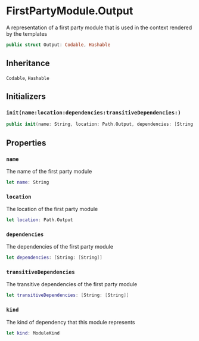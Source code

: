 # FirstPartyModule.Output

A representation of a first party module that is used in the context
rendered by the templates

``` swift
public struct Output: Codable, Hashable
```

## Inheritance

`Codable`, `Hashable`

## Initializers

### `init(name:location:dependencies:transitiveDependencies:)`

``` swift
public init(name: String, location: Path.Output, dependencies: [String: [String]], transitiveDependencies: [String: [String]])
```

## Properties

### `name`

The name of the first party module

``` swift
let name: String
```

### `location`

The location of the first party module

``` swift
let location: Path.Output
```

### `dependencies`

The dependencies of the first party module

``` swift
let dependencies: [String: [String]]
```

### `transitiveDependencies`

The transitive dependencies of the first party module

``` swift
let transitiveDependencies: [String: [String]]
```

### `kind`

The kind of dependency that this module represents

``` swift
let kind: ModuleKind
```
